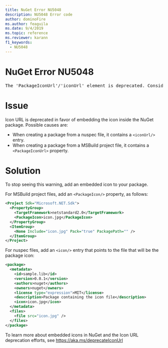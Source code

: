 ```yaml
---
title: NuGet Error NU5048
description: NU5048 Error code
author: dominoFire
ms.author: feaguila
ms.date: 9/4/2019
ms.topic: reference
ms.reviewer: karann
f1_keywords: 
  - NU5048
---
```


# NuGet Error NU5048

<pre>The 'PackageIconUrl'/'iconUrl' element is deprecated. Consider using the 'PackageIcon'/'icon' element instead. Learn more at https://aka.ms/deprecateIconUrl</pre>


# Issue

Icon URL is deprecated in favor of embedding the icon inside the NuGet package. Possible causes are:

- When creating a package from a nuspec file, it contains a `<iconUrl/>` entry.
- When creating a package from a MSBuild project file, it contains a `<PackageIconUrl>` property.


# Solution

To stop seeing this warning, add an embedded icon to your package.

For MSBuild project files, add an `<PackageIcon/>` property, as follows:

```xml
<Project Sdk="Microsoft.NET.Sdk">
  <PropertyGroup>
    <TargetFramework>netstandard2.0</TargetFramework>
    <PackageIcon>icon.jpg</PackageIcon>
  </PropertyGroup>
  <ItemGroup>
    <None Include="icon.jpg" Pack="true" PackagePath="" />
  </ItemGroup>
</Project>
```

For nuspec files, add an `<icon/>` entry that points to the file that will be the package icon:

```xml 
<package>
  <metadata>
    <id>sample.lib</id>
    <version>0.0.1</version>
    <authors>nuget</authors>
    <owners>nuget</owners>
    <license type="expression">MIT</license>
    <description>Package containing the icon file</description>
    <icon>icon.jpg</icon>
  </metadata>
  <files>
    <file src="icon.jpg" />
  </files>
</package>
```

To learn more about embedded icons in NuGet and the Icon URL deprecation efforts, see https://aka.ms/deprecateIconUrl 

